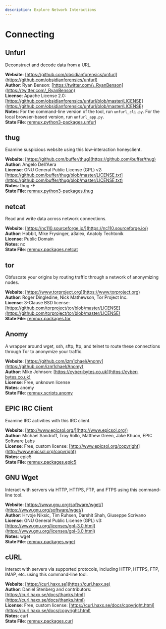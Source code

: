 ```yaml
---
description: Explore Network Interactions
---
```


# Connecting

## Unfurl

Deconstruct and decode data from a URL.

**Website**: [https://github.com/obsidianforensics/unfurl](https://github.com/obsidianforensics/unfurl)  
**Author**: Ryan Benson: [https://twitter.com/\_RyanBenson](https://twitter.com/_RyanBenson)  
**License**: Apache License 2.0: [https://github.com/obsidianforensics/unfurl/blob/master/LICENSE](https://github.com/obsidianforensics/unfurl/blob/master/LICENSE)  
**Notes**: For the command-line version of the tool, run `unfurl_cli.py`. For the local browser-based version, run `unfurl_app.py`.  
**State File**: [remnux.python3-packages.unfurl](https://github.com/REMnux/salt-states/blob/master/remnux/python3-packages/unfurl.sls)

## thug

Examine suspicious website using this low-interaction honeyclient.

**Website**: [https://github.com/buffer/thug](https://github.com/buffer/thug)  
**Author**: Angelo Dell'Aera  
**License**: GNU General Public License \(GPL\) v2: [https://github.com/buffer/thug/blob/master/LICENSE.txt](https://github.com/buffer/thug/blob/master/LICENSE.txt)  
**Notes**: thug -F  
**State File**: [remnux.python3-packages.thug](https://github.com/REMnux/salt-states/blob/master/remnux/python3-packages/thug.sls)

## netcat

Read and write data across network connections.

**Website**: [https://nc110.sourceforge.io/](https://nc110.sourceforge.io/)  
**Author**: Hobbit, Mike Frysinger, a3alex, Anatoly Techtonik  
**License**: Public Domain  
**Notes**: nc  
**State File**: [remnux.packages.netcat](https://github.com/REMnux/salt-states/blob/master/remnux/packages/netcat.sls)

## tor

Obfuscate your origins by routing traffic through a network of anonymizing nodes.

**Website**: [https://www.torproject.org](https://www.torproject.org)  
**Author**: Roger Dingledine, Nick Mathewson, Tor Project Inc.  
**License**: 3-Clause BSD license: [https://github.com/torproject/tor/blob/master/LICENSE](https://github.com/torproject/tor/blob/master/LICENSE)  
**State File**: [remnux.packages.tor](https://github.com/REMnux/salt-states/blob/master/remnux/packages/tor.sls)

## Anomy

A wrapper around wget, ssh, sftp, ftp, and telnet to route these connections through Tor to anonymize your traffic.

**Website**: [https://github.com/izm1chael/Anomy](https://github.com/izm1chael/Anomy)  
**Author**: Mike Johnson: [https://cyber-bytes.co.uk](https://cyber-bytes.co.uk)  
**License**: Free, unknown license  
**Notes**: anomy  
**State File**: [remnux.scripts.anomy](https://github.com/REMnux/salt-states/blob/master/remnux/scripts/anomy.sls)

## EPIC IRC Client

Examine IRC activities with this IRC client.

**Website**: [http://www.epicsol.org/](http://www.epicsol.org/)  
**Author**: Michael Sandroff, Troy Rollo, Matthew Green, Jake Khuon, EPIC Software Labs  
**License**: Free, custom license: [http://www.epicsol.org/copyright](http://www.epicsol.org/copyright)  
**Notes**: epic5  
**State File**: [remnux.packages.epic5](https://github.com/REMnux/salt-states/blob/master/remnux/packages/epic5.sls)

## GNU Wget

Interact with servers via HTTP, HTTPS, FTP, and FTPS using this command-line tool.

**Website**: [https://www.gnu.org/software/wget/](https://www.gnu.org/software/wget/)  
**Author**: Hrvoje Niksic, Tim Ruhsen, Darshit Shah, Giuseppe Scrivano  
**License**: GNU General Public License \(GPL\) v3: [https://www.gnu.org/licenses/gpl-3.0.html](https://www.gnu.org/licenses/gpl-3.0.html)  
**Notes**: wget  
**State File**: [remnux.packages.wget](https://github.com/REMnux/salt-states/blob/master/remnux/packages/wget.sls)

## cURL

Interact with servers via supported protocols, including HTTP, HTTPS, FTP, IMAP, etc. using this command-line tool.

**Website**: [https://curl.haxx.se](https://curl.haxx.se)  
**Author**: Daniel Stenberg and contributors: [https://curl.haxx.se/docs/thanks.html](https://curl.haxx.se/docs/thanks.html)  
**License**: Free, custom license: [https://curl.haxx.se/docs/copyright.html](https://curl.haxx.se/docs/copyright.html)  
**Notes**: curl  
**State File**: [remnux.packages.curl](https://github.com/REMnux/salt-states/blob/master/remnux/packages/curl.sls)


